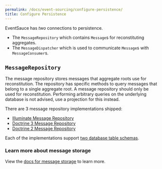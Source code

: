 ```yaml
---
permalink: /docs/event-sourcing/configure-persistence/
title: Configure Persistence
---
```


EventSauce has _two_ connections to persistence.

* The `MessageRepository` which contains `Message`s for reconstituting aggregates.
* The `MessageDispatcher` which is used to communicate `Message`s with `MessageConsumer`s.

## `MessageRepository`

The message repository stores messages that aggregate roots use for reconstitution. The
repository has specific methods to query messages that belong to a single aggregate root.
A message repository should only be used for reconstitution. Performing arbitrary queries
on the underlying database is not advised, use a projection for this instead.

There are 3 message repository implementations shipped:

- [Illuminate Message Repository](/docs/message-storage/illuminate/)
- [Doctrine 3 Message Repository](/docs/message-storage/doctrine-3/)
- [Doctrine 2 Message Repository](/docs/message-storage/doctrine-2/)

Each of the implementations support [two database table schemas](/docs/message-storage/repository-table-schema/).

### Learn more about message storage

View the [docs for message storage](/docs/message-storage/) to learn more.
